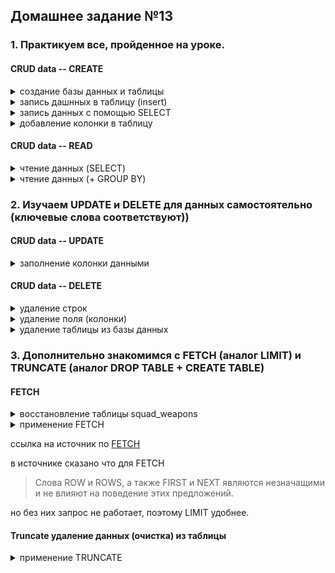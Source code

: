 ## Домашнее задание №13

### 1. Практикуем все, пройденное на уроке.


#### CRUD data -- CREATE

<details>
    <summary>
        создание базы данных и таблицы
    </summary>



```sql

CREATE DATABASE squad;

CREATE TABLE squad_weapons(
	weapon_id SERIAL PRIMARY KEY,
	weapon_name TEXT NOT NULL,
	serial_num TEXT UNIQUE NOT NULL); 

\d squad_weapons

weapon_id   | integer |           | not null | nextval('squad_weapons_weapon_id_seq'::regclass)
weapon_name | text    |           | not null | 
serial_num  | text    |           | not null | 


```
</details>

<details>
    <summary>
        запись дашнных в таблицу (insert)
    </summary>

```sql

INSERT INTO squad_weapons(weapon_name, serial_num) 
VALUES
	('AK-74','249896'),
	('RPG-7','2381906'),
	('AK-74','123498'),
	('PKM','BN-301'),
	('AK-74','879832'),
	('GP-30','32978'),
	('AK-74','355278'),
	('GP-30','23344'),
	('AKS-74U','5761278'),
	('AKS-74U','1235561'),
	('SVD','232132'),
	('PM','1234456');

 weapon_id | weapon_name | serial_num 
-----------+-------------+------------
         1 | AK-74       | 249896
         2 | RPG-7       | 2381906
         3 | AK-74       | 123498
         4 | PKM         | BN-301
         5 | AK-74       | 879832
         6 | GP-30       | 32978
         7 | AK-74       | 355278
         8 | GP-30       | 23344
         9 | AKS-74U     | 5761278
        10 | AKS-74U     | 1235561
        11 | SVD         | 232132
        12 | PM          | 1234456
(12 rows)


```

</details>

<details>
    <summary>
        запись данных с помощью SELECT
    </summary>

```sql

INSERT INTO squad_weapons(weapon_name, serial_num) 
	SELECT weapon_name, trunc(random()*1000000) 
	FROM squad_weapons;

SELECT * FROM squad_weapons;

 weapon_id | weapon_name | serial_num 
-----------+-------------+------------
         1 | AK-74       | 249896
         2 | RPG-7       | 2381906
         3 | AK-74       | 123498
         4 | PKM         | BN-301
         5 | AK-74       | 879832
         6 | GP-30       | 32978
         7 | AK-74       | 355278
         8 | GP-30       | 23344
         9 | AKS-74U     | 5761278
        10 | AKS-74U     | 1235561
        11 | SVD         | 232132
        12 | PM          | 1234456
        26 | AK-74       | 812208
        27 | RPG-7       | 820134
        28 | AK-74       | 448275
        29 | PKM         | 971221
        30 | AK-74       | 968629
        31 | GP-30       | 405628
        32 | AK-74       | 17736
        33 | GP-30       | 765760
        34 | AKS-74U     | 362891
        35 | AKS-74U     | 316008
        36 | SVD         | 176676
        37 | PM          | 359044
(24 rows)


```

</details>

<details>
    <summary>
        добавление колонки в таблицу
    </summary>

```sql

ALTER TABLE squad_weapons ADD COLUMN ammo TEXT DEFAULT '';

SELECT * FROM squad_weapons;

 weapon_id | weapon_name | serial_num | ammo 
-----------+-------------+------------+------
         1 | AK-74       | 249896     | 
         2 | RPG-7       | 2381906    | 
         3 | AK-74       | 123498     | 
         4 | PKM         | BN-301     | 
         5 | AK-74       | 879832     | 
         6 | GP-30       | 32978      | 
         7 | AK-74       | 355278     | 
         8 | GP-30       | 23344      | 
         9 | AKS-74U     | 5761278    | 
        10 | AKS-74U     | 1235561    | 
        11 | SVD         | 232132     | 
        12 | PM          | 1234456    | 
        26 | AK-74       | 812208     | 
        27 | RPG-7       | 820134     | 
        28 | AK-74       | 448275     | 
        29 | PKM         | 971221     | 
        30 | AK-74       | 968629     | 
        31 | GP-30       | 405628     | 
        32 | AK-74       | 17736      | 
        33 | GP-30       | 765760     | 
        34 | AKS-74U     | 362891     | 
        35 | AKS-74U     | 316008     | 
        36 | SVD         | 176676     | 
        37 | PM          | 359044     | 
(24 rows)

```
</details>

#### CRUD data -- READ

<details>
    <summary>
        чтение данных (SELECT)
    </summary>

```sql

SELECT * FROM squad_weapons WHERE weapon_name = 'AK-74';

 weapon_id | weapon_name | serial_num 
-----------+-------------+------------
         1 | AK-74       | 249896
         3 | AK-74       | 123498
         5 | AK-74       | 879832
         7 | AK-74       | 355278
        26 | AK-74       | 812208
        28 | AK-74       | 448275
        30 | AK-74       | 968629
        32 | AK-74       | 17736
(8 rows)
```

</details>

<details>
    <summary>
        чтение данных (+ GROUP BY)
    </summary>

```sql

SELECT count(*), weapon_name FROM squad_weapons GROUP BY weapon_name;

 count | weapon_name 
-------+-------------
     4 | GP-30
     4 | AKS-74U
     2 | RPG-7
     2 | PM
     2 | SVD
     2 | PKM
     8 | AK-74
(7 rows)

```
</details>


### 2. Изучаем UPDATE и DELETE для данных самостоятельно (ключевые слова соответствуют))

#### CRUD data -- UPDATE

<details>
    <summary>
        заполнение колонки данными
    </summary>

```sql

UPDATE squad_weapons SET weapon_name = 'GP-25'
	WHERE weapon_name = 'GP-30';

UPDATE squad_weapons SET ammo = '5,45x39 mm' 
	WHERE weapon_name LIKE '%-74%';

UPDATE squad_weapons SET ammo = '7,62x54 mm' 
	WHERE weapon_name SIMILAR TO '(PKM|SVD)';

UPDATE squad_weapons SET ammo = '9x18 mm PM' 
	WHERE weapon_name ~~ 'PM';

UPDATE squad_weapons SET ammo = 'overcaliber grenade 40 mm' 
	WHERE weapon_name ~~ 'RPG-7';

SELECT * FROM squad_weapons;

 weapon_id | weapon_name | serial_num |           ammo            
-----------+-------------+------------+---------------------------
         6 | GP-25       | 32978      | 40 mm grenade VOG-25
         8 | GP-25       | 23344      | 40 mm grenade VOG-25
        31 | GP-25       | 405628     | 40 mm grenade VOG-25
        33 | GP-25       | 765760     | 40 mm grenade VOG-25
         2 | RPG-7       | 2381906    | overcaliber grenade 40 mm
        27 | RPG-7       | 820134     | overcaliber grenade 40 mm
         4 | PKM         | BN-301     | 7,62x54 mm
        11 | SVD         | 232132     | 7,62x54 mm
        29 | PKM         | 971221     | 7,62x54 mm
        36 | SVD         | 176676     | 7,62x54 mm
         1 | AK-74       | 249896     | 5,45x39 mm
         3 | AK-74       | 123498     | 5,45x39 mm
         5 | AK-74       | 879832     | 5,45x39 mm
         7 | AK-74       | 355278     | 5,45x39 mm
        26 | AK-74       | 812208     | 5,45x39 mm
        28 | AK-74       | 448275     | 5,45x39 mm
        30 | AK-74       | 968629     | 5,45x39 mm
        32 | AK-74       | 17736      | 5,45x39 mm
         9 | AKS-74U     | 5761278    | 5,45x39 mm
        10 | AKS-74U     | 1235561    | 5,45x39 mm
        34 | AKS-74U     | 362891     | 5,45x39 mm
        35 | AKS-74U     | 316008     | 5,45x39 mm
        12 | PM          | 1234456    | 9x18 mm PM
        37 | PM          | 359044     | 9x18 mm PM
(24 rows)


```
</details>

#### CRUD data -- DELETE

<details>
    <summary>
        удаление строк
    </summary>

```sql 

pg_dump squad > squad.sql

DELETE FROM squad_weapons WHERE weapon_id > 12;

SELECT * FROM squad_weapons;

 weapon_id | weapon_name | serial_num |           ammo            
-----------+-------------+------------+---------------------------
         6 | GP-25       | 32978      | 40 mm grenade VOG-25
         8 | GP-25       | 23344      | 40 mm grenade VOG-25
         2 | RPG-7       | 2381906    | overcaliber grenade 40 mm
         4 | PKM         | BN-301     | 7,62x54 mm
        11 | SVD         | 232132     | 7,62x54 mm
         1 | AK-74       | 249896     | 5,45x39 mm
         3 | AK-74       | 123498     | 5,45x39 mm
         5 | AK-74       | 879832     | 5,45x39 mm
         7 | AK-74       | 355278     | 5,45x39 mm
         9 | AKS-74U     | 5761278    | 5,45x39 mm
        10 | AKS-74U     | 1235561    | 5,45x39 mm
        12 | PM          | 1234456    | 9x18 mm PM
(12 rows)


```
</details>

<details>
    <summary>
        удаление поля (колонки)
    </summary>

```sql

ALTER TABLE squad_weapons DROP COLUMN ammo;

 weapon_id | weapon_name | serial_num 
-----------+-------------+------------
         6 | GP-25       | 32978
         8 | GP-25       | 23344
         2 | RPG-7       | 2381906
         4 | PKM         | BN-301
        11 | SVD         | 232132
         1 | AK-74       | 249896
         3 | AK-74       | 123498
         5 | AK-74       | 879832
         7 | AK-74       | 355278
         9 | AKS-74U     | 5761278
        10 | AKS-74U     | 1235561
        12 | PM          | 1234456
(12 rows)


```
</details>

<details>
    <summary>
        удаление таблицы из базы данных
    </summary>

```sql

DROP TABLE squad_weapons;

SELECT * FROM squad_weapons;

ERROR:  relation "squad_weapons" does not exist
LINE 1: SELECT * FROM squad_weapons;
                      ^

```
</details>

### 3. Дополнительно знакомимся с FETCH (аналог LIMIT) и TRUNCATE (аналог DROP TABLE + CREATE TABLE)


#### FETCH

<details>
    <summary>восстановление таблицы squad_weapons </summary>

```sql 

psql squad < squad.sql

SELECT * FROM squad_weapons ORDER BY weapon_id;

 weapon_id | weapon_name | serial_num |           ammo            
-----------+-------------+------------+---------------------------
         1 | AK-74       | 249896     | 5,45x39 mm
         2 | RPG-7       | 2381906    | overcaliber grenade 40 mm
         3 | AK-74       | 123498     | 5,45x39 mm
         4 | PKM         | BN-301     | 7,62x54 mm
         5 | AK-74       | 879832     | 5,45x39 mm
         6 | GP-25       | 32978      | 40 mm grenade VOG-25
         7 | AK-74       | 355278     | 5,45x39 mm
         8 | GP-25       | 23344      | 40 mm grenade VOG-25
         9 | AKS-74U     | 5761278    | 5,45x39 mm
        10 | AKS-74U     | 1235561    | 5,45x39 mm
        11 | SVD         | 232132     | 7,62x54 mm
        12 | PM          | 1234456    | 9x18 mm PM
        26 | AK-74       | 812208     | 5,45x39 mm
        27 | RPG-7       | 820134     | overcaliber grenade 40 mm
        28 | AK-74       | 448275     | 5,45x39 mm
        29 | PKM         | 971221     | 7,62x54 mm
        30 | AK-74       | 968629     | 5,45x39 mm
        31 | GP-25       | 405628     | 40 mm grenade VOG-25
        32 | AK-74       | 17736      | 5,45x39 mm
        33 | GP-25       | 765760     | 40 mm grenade VOG-25
        34 | AKS-74U     | 362891     | 5,45x39 mm
        35 | AKS-74U     | 316008     | 5,45x39 mm
        36 | SVD         | 176676     | 7,62x54 mm
        37 | PM          | 359044     | 9x18 mm PM
(24 rows)

```
</details>

<details>
    <summary>
        применение FETCH
    </summary>


```sql

SELECT * FROM squad_weapons ORDER BY weapon_id FETCH NEXT 5 ROW ONLY;

 weapon_id | weapon_name | serial_num |           ammo            
-----------+-------------+------------+---------------------------
         1 | AK-74       | 249896     | 5,45x39 mm
         2 | RPG-7       | 2381906    | overcaliber grenade 40 mm
         3 | AK-74       | 123498     | 5,45x39 mm
         4 | PKM         | BN-301     | 7,62x54 mm
         5 | AK-74       | 879832     | 5,45x39 mm
(5 rows)

```
</details>


ссылка на источник по [FETCH](https://postgrespro.ru/docs/postgresql/10/sql-select#SQL-LIMIT)

в источнике сказано что для FETCH 

> Слова ROW и ROWS, а также FIRST и NEXT являются незначащими и не влияют на поведение этих предложений.

но без них запрос не работает, поэтому LIMIT удобнее.


#### Truncate удаление данных (очистка) из таблицы


<details>
    <summary>
        применение TRUNCATE
    </summary>

```sql

TRUNCATE TABLE squad_weapons;

SELECT * FROM squad_weapons;
 weapon_id | weapon_name | serial_num 
-----------+-------------+------------
(0 rows)

```

ссылка на источник по [TRUNCATE](https://postgrespro.ru/docs/postgrespro/10/sql-truncate)


### Результаты наработок, как обычно, дампом заливаем на github или gitlab так, чтобы я легко нашел их по номеру урока.

[результаты наработок \)\)](https://github.com/mikola-s/python_home_work/tree/master/lesson_13)